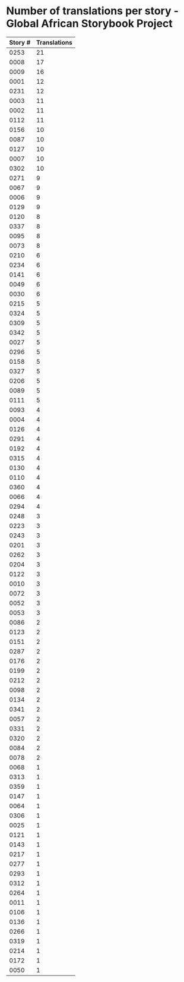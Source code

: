 # Number of translations per story - Global African Storybook Project

Story # | Translations
------- | ------------
0253 | 21
0008 | 17
0009 | 16
0001 | 12
0231 | 12
0003 | 11
0002 | 11
0112 | 11
0156 | 10
0087 | 10
0127 | 10
0007 | 10
0302 | 10
0271 | 9
0067 | 9
0006 | 9
0129 | 9
0120 | 8
0337 | 8
0095 | 8
0073 | 8
0210 | 6
0234 | 6
0141 | 6
0049 | 6
0030 | 6
0215 | 5
0324 | 5
0309 | 5
0342 | 5
0027 | 5
0296 | 5
0158 | 5
0327 | 5
0206 | 5
0089 | 5
0111 | 5
0093 | 4
0004 | 4
0126 | 4
0291 | 4
0192 | 4
0315 | 4
0130 | 4
0110 | 4
0360 | 4
0066 | 4
0294 | 4
0248 | 3
0223 | 3
0243 | 3
0201 | 3
0262 | 3
0204 | 3
0122 | 3
0010 | 3
0072 | 3
0052 | 3
0053 | 3
0086 | 2
0123 | 2
0151 | 2
0287 | 2
0176 | 2
0199 | 2
0212 | 2
0098 | 2
0134 | 2
0341 | 2
0057 | 2
0331 | 2
0320 | 2
0084 | 2
0078 | 2
0068 | 1
0313 | 1
0359 | 1
0147 | 1
0064 | 1
0306 | 1
0025 | 1
0121 | 1
0143 | 1
0217 | 1
0277 | 1
0293 | 1
0312 | 1
0264 | 1
0011 | 1
0106 | 1
0136 | 1
0266 | 1
0319 | 1
0214 | 1
0172 | 1
0050 | 1
